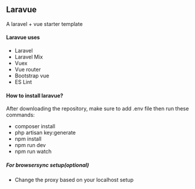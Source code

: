 ## Laravue
A laravel + vue starter template

#### Laravue uses
- Laravel
- Laravel Mix
- Vuex
- Vue router
- Bootstrap vue
- ES Lint

#### How to install laravue?
After downloading the repository, make sure to add .env file then run these commands:

- composer install
- php artisan key:generate
- npm install
- npm run dev
- npm run watch

##### For browsersync setup(optional)
- Change the proxy based on your localhost setup
